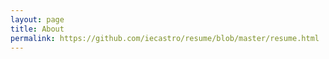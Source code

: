 ```yaml
---
layout: page
title: About
permalink: https://github.com/iecastro/resume/blob/master/resume.html
---
```


